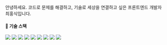 안녕하세요. 코드로 문제를 해결하고, 기술로 세상을 연결하고 싶은 프론트엔드 개발자 최홍식입니다.

#### 📌 기술 스택
<div>
  <img src="https://img.shields.io/badge/HTML5-F05138?style=flat-square&logo=html5&logoColor=white"/>
  <img src="https://img.shields.io/badge/CSS3-1572B6?style=flat-square&logo=css3&logoColor=white"/>
  <img src="https://img.shields.io/badge/TailwindCSS-06B6D4?style=flat-square&logo=tailwindcss3&logoColor=white"/>
  <img src="https://img.shields.io/badge/Javascript-F7DF1E?style=flat-square&logo=javascript&logoColor=white"/>
  <img src="https://img.shields.io/badge/Typescript-3178C6?style=flat-square&logo=typescript&logoColor=white"/>
  <img src="https://img.shields.io/badge/React-61DAFB?style=flat-square&logo=react&logoColor=white"/>
  <img src="https://img.shields.io/badge/Next.js-000000?style=flat-square&logo=nextdotjs&logoColor=white"/>
  <img src="https://img.shields.io/badge/Apollo Graphql-311C87?style=flat-square&logo=apollographql&logoColor=white"/>
  <img src="https://img.shields.io/badge/Git-F05032?style=flat-square&logo=git&logoColor=white"/>
</div>

